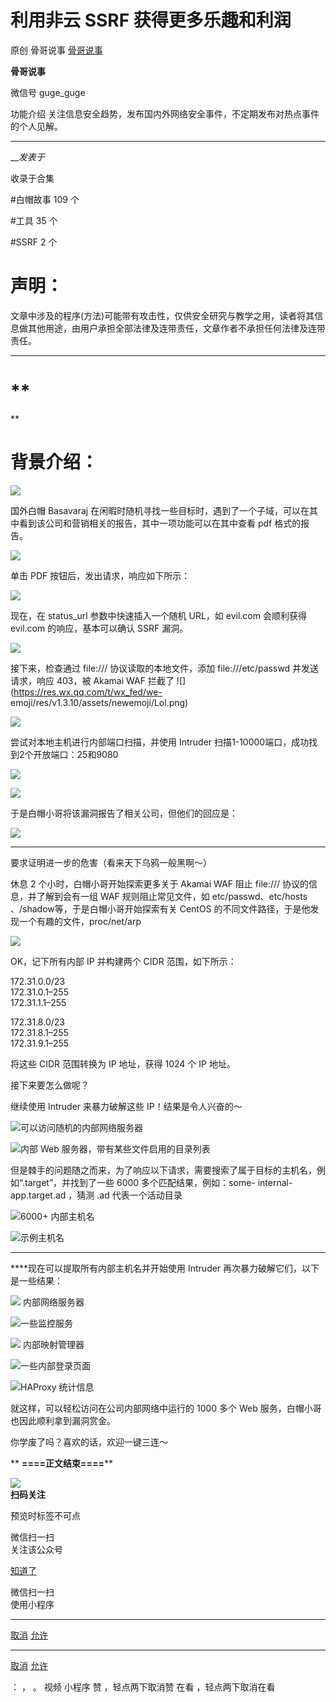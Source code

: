 #  利用非云 SSRF 获得更多乐趣和利润

原创 骨哥说事 [ 骨哥说事 ](javascript:void\(0\);)

**骨哥说事** ![]()

微信号 guge_guge

功能介绍 关注信息安全趋势，发布国内外网络安全事件，不定期发布对热点事件的个人见解。

____

___发表于_

收录于合集

#白帽故事 109 个

#工具 35 个

#SSRF 2 个

# ****声明：****
文章中涉及的程序(方法)可能带有攻击性，仅供安全研究与教学之用，读者将其信息做其他用途，由用户承担全部法律及连带责任，文章作者不承担任何法律及连带责任。  
  
---  
  
#  **  
**

#  **背景介绍：**

  

![](https://raw.githubusercontent.com/tuchuang9/tc1/refs/heads/main/public/20230714180311.png)

国外白帽 Basavaraj 在闲暇时随机寻找一些目标时，遇到了一个子域，可以在其中看到该公司和营销相关的报告，其中一项功能可以在其中查看 pdf
格式的报告。

![](https://raw.githubusercontent.com/tuchuang9/tc1/refs/heads/main/public/20230714180312.png)

单击 PDF 按钮后，发出请求，响应如下所示：

![](https://raw.githubusercontent.com/tuchuang9/tc1/refs/heads/main/public/20230714180313.png)

现在，在 status_url 参数中快速插入一个随机 URL，如 evil.com 会顺利获得 evil.com 的响应，基本可以确认 SSRF 漏洞。

![](https://raw.githubusercontent.com/tuchuang9/tc1/refs/heads/main/public/20230714180314.png)

接下来，检查通过 file:/// 协议读取的本地文件，添加 file:///etc/passwd 并发送请求，响应 403，被 Akamai WAF
拦截了  ![](https://res.wx.qq.com/t/wx_fed/we-
emoji/res/v1.3.10/assets/newemoji/Lol.png)

![](https://raw.githubusercontent.com/tuchuang9/tc1/refs/heads/main/public/20230714180315.png)

尝试对本地主机进行内部端口扫描，并使用 Intruder 扫描1-10000端口，成功找到2个开放端口：25和9080

![](https://raw.githubusercontent.com/tuchuang9/tc1/refs/heads/main/public/20230714180316.png)

![](https://raw.githubusercontent.com/tuchuang9/tc1/refs/heads/main/public/20230714180317.png)

于是白帽小哥将该漏洞报告了相关公司，但他们的回应是：  

![](https://raw.githubusercontent.com/tuchuang9/tc1/refs/heads/main/public/20230714180319.png)

 ****

要求证明进一步的危害（看来天下乌鸦一般黑啊～）

休息 2 个小时，白帽小哥开始探索更多关于 Akamai WAF 阻止 file:/// 协议的信息，并了解到会有一组 WAF 规则阻止常见文件，如
etc/passwd、etc/hosts 、/shadow等，于是白帽小哥开始探索有关 CentOS
的不同文件路径，于是他发现一个有趣的文件，proc/net/arp

![](https://raw.githubusercontent.com/tuchuang9/tc1/refs/heads/main/public/20230714180320.png)

OK，记下所有内部 IP 并构建两个 CIDR 范围，如下所示：

172.31.0.0/23  
172.31.0.1–255  
172.31.1.1–255

172.31.8.0/23  
172.31.8.1–255  
172.31.9.1–255

将这些 CIDR 范围转换为 IP 地址，获得 1024 个 IP 地址。

接下来要怎么做呢？

继续使用 Intruder 来暴力破解这些 IP！结果是令人兴奋的～

![](https://raw.githubusercontent.com/tuchuang9/tc1/refs/heads/main/public/20230714180321.png)可以访问随机的内部网络服务器

![](https://raw.githubusercontent.com/tuchuang9/tc1/refs/heads/main/public/20230714180322.png)内部
Web 服务器，带有某些文件启用的目录列表

但是棘手的问题随之而来，为了响应以下请求，需要搜索了属于目标的主机名，例如“.target”，并找到了一些 6000 多个匹配结果，例如：some-
internal-app.target.ad ，猜测 .ad 代表一个活动目录

![](https://raw.githubusercontent.com/tuchuang9/tc1/refs/heads/main/public/20230714180324.png)6000+
内部主机名

![](https://raw.githubusercontent.com/tuchuang9/tc1/refs/heads/main/public/20230714180325.png)示例主机名

 ****

 ****现在可以提取所有内部主机名并开始使用 Intruder 再次暴力破解它们，以下是一些结果：

![](https://raw.githubusercontent.com/tuchuang9/tc1/refs/heads/main/public/20230714180326.png)
内部网络服务器

![](https://raw.githubusercontent.com/tuchuang9/tc1/refs/heads/main/public/20230714180327.png)一些监控服务

  

![](https://raw.githubusercontent.com/tuchuang9/tc1/refs/heads/main/public/20230714180328.png)
内部映射管理器

  

![](https://raw.githubusercontent.com/tuchuang9/tc1/refs/heads/main/public/20230714180329.png)一些内部登录页面

![](https://raw.githubusercontent.com/tuchuang9/tc1/refs/heads/main/public/20230714180331.png)HAProxy
统计信息

就这样，可以轻松访问在公司内部网络中运行的 1000 多个 Web 服务，白帽小哥也因此顺利拿到漏洞赏金。

你学废了吗？喜欢的话，欢迎一键三连～

 ** **====正文结束====****

![](https://raw.githubusercontent.com/tuchuang9/tc1/refs/heads/main/public/20230714180332.png)  
 **扫码关注**

预览时标签不可点

微信扫一扫  
关注该公众号

[知道了](javascript:;)

微信扫一扫  
使用小程序

****

[取消](javascript:void\(0\);) [允许](javascript:void\(0\);)

****

[取消](javascript:void\(0\);) [允许](javascript:void\(0\);)

： ， 。   视频 小程序 赞 ，轻点两下取消赞 在看 ，轻点两下取消在看

